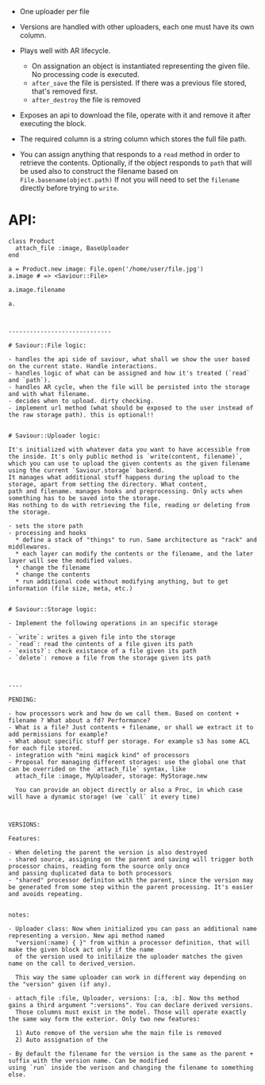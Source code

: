 - One uploader per file

- Versions are handled with other uploaders, each one must have its own
  column.

- Plays well with AR lifecycle.
  - On assignation an object is instantiated representing the given
    file. No processing code is executed.
  - `after_save` the file is persisted. If there was a previous file stored, that's removed first.
  - `after_destroy` the file is removed

- Exposes an api to download the file, operate with it and remove it
  after executing the block.

- The required column is a string column which stores the full file path.


- You can assign anything that responds to a `read` method in order to retrieve the contents.
  Optionally, if the object responds to `path` that will be used also to construct the filename based on
  `File.basename(object.path)`
  If not you will need to set the `filename` directly before trying to `write`.


# API:

```
class Product
  attach_file :image, BaseUploader
end

a = Product.new image: File.open('/home/user/file.jpg')
a.image # => <Saviour::File>

a.image.filename

a.



-----------------------------

# Saviour::File logic:

- handles the api side of saviour, what shall we show the user based on the current state. Handle interactions.
- handles logic of what can be assigned and how it's treated (`read` and `path`).
- handles AR cycle, when the file will be persisted into the storage and with what filename.
- decides when to upload. dirty checking.
- implement url method (what should be exposed to the user instead of the raw storage path). this is optional!!


# Saviour::Uploader logic:

It's initialized with whatever data you want to have accessible from the inside. It's only public method is `write(content, filename)`,
which you can use to upload the given contents as the given filename using the current `Saviour.storage` backend.
It manages what additional stuff happens during the upload to the storage, apart from setting the directory. What content,
path and filename. manages hooks and preprocessing. Only acts when something has to be saved into the storage.
Has nothing to do with retrieving the file, reading or deleting from the storage.

- sets the store path
- processing and hooks
  * define a stack of "things" to run. Same architecture as "rack" and middlewares.
  * each layer can modify the contents or the filename, and the later layer will see the modified values.
  * change the filename
  * change the contents
  * run additional code without modifying anything, but to get information (file size, meta, etc.)


# Saviour::Storage logic:

- Implement the following operations in an specific storage

- `write`: writes a given file into the storage
- `read`: read the contents of a file given its path
- `exists?`: check existance of a file given its path
- `delete`: remove a file from the storage given its path



----

PENDING:

- how processors work and how do we call them. Based on content + filename ? What about a fd? Performance?
- What is a file? Just contents + filename, or shall we extract it to add permissions for example?
- What about specific stuff per storage. For example s3 has some ACL for each file stored.
- integration with "mini magick kind" of processors
- Proposal for managing different storages: use the global one that can be overrided on the `attach_file` syntax, like
  attach_file :image, MyUploader, storage: MyStorage.new

  You can provide an object directly or also a Proc, in which case will have a dynamic storage! (we `call` it every time)



VERSIONS:

Features:

- When deleting the parent the version is also destroyed
- shared source, assigning on the parent and saving will trigger both processor chains, reading form the source only once
and passing duplicated data to both processors
- "shared" processor definiton with the parent, since the version may be generated from some step within the parent processing. It's easier and avoids repeating.


notes:

- Uploader class: Now when initialized you can pass an additional name representing a version. New api method named
  "version(:name) { }" from within a processor definition, that will make the given block act only if the name
  of the version used to initilaize the uploader matches the given name on the call to derived_version.

  This way the same uploader can work in different way depending on the "version" given (if any).

- attach_file :file, Uploader, versions: [:a, :b]. Now ths method gains a third argument ":versions". You can declare derived versions.
  Those columns must exist in the model. Those will operate exactly the same way form the exterior. Only two new features:

  1) Auto remove of the version whe the main file is removed
  2) Auto assignation of the

- By default the filename for the version is the same as the parent + suffix with the version name. Can be modified
using `run` inside the verison and changing the filename to something else.
